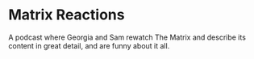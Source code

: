 # Matrix Reactions
A podcast where Georgia and Sam rewatch The Matrix and describe its content in great detail, and are funny about it all.
